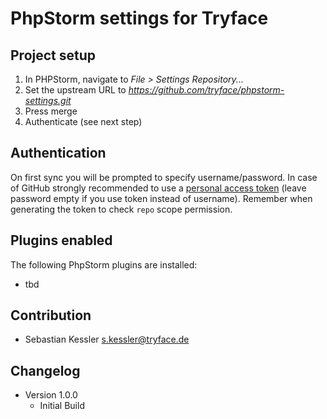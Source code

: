 # PhpStorm settings for Tryface

## Project setup
1. In PHPStorm, navigate to *File > Settings Repository...*
2. Set the upstream URL to *https://github.com/tryface/phpstorm-settings.git*
3. Press merge
4. Authenticate (see next step)

## Authentication
On first sync you will be prompted to specify username/password. In case of GitHub strongly recommended to use a [personal access token](https://help.github.com/articles/creating-an-access-token-for-command-line-use) (leave password empty if you use token instead of username). Remember when generating the token to  check `repo` scope permission.

## Plugins enabled
The following PhpStorm plugins are installed:
* tbd

## Contribution
* Sebastian Kessler <s.kessler@tryface.de>

## Changelog
* Version 1.0.0
    * Initial Build

